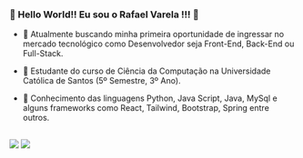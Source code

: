 ### 👋 Hello World!! Eu sou o Rafael Varela !!! 👋

- 🔭 Atualmente buscando minha primeira oportunidade de ingressar no mercado tecnológico como Desenvolvedor seja Front-End, Back-End ou Full-Stack.

- 🌱 Estudante do curso de Ciência da Computação na Universidade Católica de Santos (5º Semestre, 3º Ano).

- 🚀 Conhecimento das linguagens Python, Java Script, Java, MySql e alguns frameworks como React, Tailwind, Bootstrap, Spring entre outros.

##
<div>
<a href= "mailto:devrafaelvarela@gmail.com"><img src="https://img.shields.io/badge/Gmail-D14836?style=for-the-badge&logo=gmail&logoColor=white" target="_blank"></a>
<a href= "https://www.linkedin.com/in/rafael-varela-314072173/"><img src= "https://img.shields.io/badge/LinkedIn-0077B5?style=for-the-badge&logo=linkedin&logoColor=white" target="_blank"></a>
</div>
